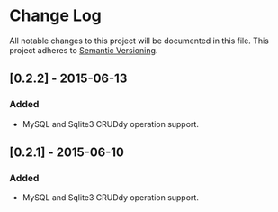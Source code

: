 # Change Log
All notable changes to this project will be documented in this file.
This project adheres to [Semantic Versioning](http://semver.org/).

## [0.2.2] - 2015-06-13
### Added
- MySQL and Sqlite3 CRUDdy operation support.

## [0.2.1] - 2015-06-10
### Added
- MySQL and Sqlite3 CRUDdy operation support.
